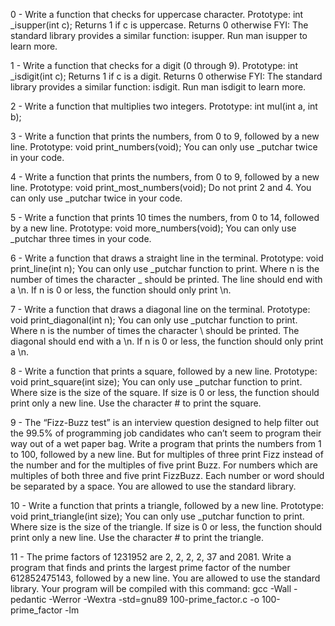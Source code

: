 0 - Write a function that checks for uppercase character. Prototype: int _isupper(int c); Returns 1 if c is uppercase. Returns 0 otherwise
FYI: The standard library provides a similar function: isupper. Run man isupper to learn more.

1 - Write a function that checks for a digit (0 through 9). Prototype: int _isdigit(int c); Returns 1 if c is a digit. Returns 0 otherwise
FYI: The standard library provides a similar function: isdigit. Run man isdigit to learn more.

2 - Write a function that multiplies two integers. Prototype: int mul(int a, int b);

3 - Write a function that prints the numbers, from 0 to 9, followed by a new line. Prototype: void print_numbers(void); You can only use _putchar twice in your code.

4 - Write a function that prints the numbers, from 0 to 9, followed by a new line. Prototype: void print_most_numbers(void); Do not print 2 and 4. You can only use _putchar twice in your code.

5 - Write a function that prints 10 times the numbers, from 0 to 14, followed by a new line. Prototype: void more_numbers(void); You can only use _putchar three times in your code.

6 - Write a function that draws a straight line in the terminal. Prototype: void print_line(int n); You can only use _putchar function to print. Where n is the number of times the character _ should be printed. The line should end with a \n. If n is 0 or less, the function should only print \n.

7 - Write a function that draws a diagonal line on the terminal. Prototype: void print_diagonal(int n); You can only use _putchar function to print. Where n is the number of times the character \ should be printed. The diagonal should end with a \n. If n is 0 or less, the function should only print a \n.

8 - Write a function that prints a square, followed by a new line. Prototype: void print_square(int size); You can only use _putchar function to print. Where size is the size of the square. If size is 0 or less, the function should print only a new line. Use the character # to print the square.

9 - The “Fizz-Buzz test” is an interview question designed to help filter out the 99.5% of programming job candidates who can’t seem to program their way out of a wet paper bag. Write a program that prints the numbers from 1 to 100, followed by a new line. But for multiples of three print Fizz instead of the number and for the multiples of five print Buzz. For numbers which are multiples of both three and five print FizzBuzz. Each number or word should be separated by a space. You are allowed to use the standard library.

10 - Write a function that prints a triangle, followed by a new line. Prototype: void print_triangle(int size); You can only use _putchar function to print. Where size is the size of the triangle. If size is 0 or less, the function should print only a new line. Use the character # to print the triangle.

11 - The prime factors of 1231952 are 2, 2, 2, 2, 37 and 2081. Write a program that finds and prints the largest prime factor of the number 612852475143, followed by a new line. You are allowed to use the standard library. Your program will be compiled with this command: gcc -Wall -pedantic -Werror -Wextra -std=gnu89 100-prime_factor.c -o 100-prime_factor -lm

